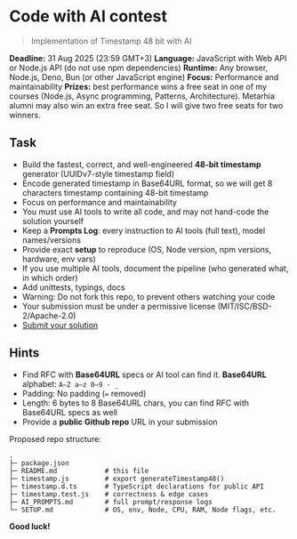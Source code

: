 # Code with AI contest

> Implementation of Timestamp 48 bit with AI

**Deadline:** 31 Aug 2025 (23:59 GMT+3)
**Language:** JavaScript with Web API or Node.js API (do not use npm dependencies)
**Runtime:** Any browser, Node.js, Deno, Bun (or other JavaScript engine)
**Focus:** Performance and maintainability
**Prizes:** best performance wins a free seat in one of my courses (Node.js, Async programming, Patterns, Architecture). Metarhia alumni may also win an extra free seat. So I will give two free seats for two winners.

## Task

- Build the fastest, correct, and well-engineered **48-bit timestamp** generator (UUIDv7-style timestamp field)
- Encode generated timestamp in Base64URL format, so we will get 8 characters timestamp containing 48-bit timestamp
- Focus on performance and maintainability
- You must use AI tools to write all code, and may not hand-code the solution yourself
- Keep a **Prompts Log**: every instruction to AI tools (full text), model names/versions
- Provide exact **setup** to reproduce (OS, Node version, npm versions, hardware, env vars)
- If you use multiple AI tools, document the pipeline (who generated what, in which order)
- Add unittests, typings, docs
- Warning: Do not fork this repo, to prevent others watching your code
- Your submission must be under a permissive license (MIT/ISC/BSD-2/Apache-2.0)
- [Submit your solution](https://forms.gle/hLw5fyWPFZparioy8)

## Hints

- Find RFC with **Base64URL** specs or AI tool can find it. **Base64URL** alphabet: `A–Z a–z 0–9 - _`
- Padding: No padding (`=` removed)
- Length: 6 bytes to 8 Base64URL chars, you can find RFC with Base64URL specs as well
- Provide a **public Github repo** URL in your submission

Proposed repo structure:
```
.
├─ package.json
├─ README.md            # this file
├─ timestamp.js         # export generateTimestamp48()
├─ timestamp.d.ts       # TypeScript declarations for public API
├─ timestamp.test.js    # correctness & edge cases
├─ AI_PROMPTS.md        # full prompt/response logs
└─ SETUP.md             # OS, env, Node, CPU, RAM, Node flags, etc.
```

**Good luck!**
